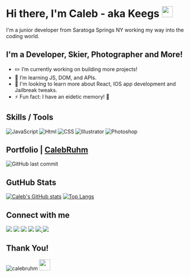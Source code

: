 # Hi there, I'm Caleb - aka Keegs <img src="https://media.giphy.com/media/hvRJCLFzcasrR4ia7z/giphy.gif" width="30px">
I'm a junior developer from Saratoga Springs NY working my way into the coding world. 

## I'm a  Developer, Skier, Photographer and More!
- :pencil2: I’m currently working on building more projects!
- :briefcase: I’m learning JS, DOM, and APIs.
- :school: I'm looking to learn more about React, IOS app development and Jailbreak tweaks.
- ⚡ Fun fact: I have an eidetic memory! :brain:

## Skills / Tools
![JavaScript](https://img.shields.io/badge/JavaScript-333333?style=for-the-badge&logo=javascript&logoColor=F7DF1E) ![Html](https://img.shields.io/badge/HTML5-E34F26?style=for-the-badge&logo=html5&logoColor=white) ![CSS](https://img.shields.io/badge/CSS-239120?&style=for-the-badge&logo=css3&logoColor=white)
![Illustrator](https://img.shields.io/badge/Illustrator-ff9a00?style=for-the-badge&logo=&logoColor=white)
![Photoshop](https://img.shields.io/badge/Photoshop-2daaff?style=for-the-badge&logo=&logoColor=white)

## Portfolio | [CalebRuhm](https://calebruhm.github.io/Caleb-Ruhm-Portfolio/)
![GitHub last commit](https://img.shields.io/github/last-commit/calebruhm/Caleb-Ruhm-Portfolio?color=bb9af7&label=Last%20Update&style=for-the-badge)

## GutHub Stats
[![Caleb's GitHub stats](https://github-readme-stats.vercel.app/api?username=calebruhm&theme=tokyonight&show_icons=true)](https://github.com/anuraghazra/github-readme-stats)
[![Top Langs](https://github-readme-stats.vercel.app/api/top-langs/?username=calebruhm&theme=tokyonight&show_icons=true)](https://github.com/anuraghazra/github-readme-stats)

## Connect with me
<a href="https://github.com/tolentinoel" target="blank"><img src="https://img.shields.io/badge/GitHub-333333?style=for-the-badge&logo=github&logoColor=bb9af7"/></a> <a href="mailto:ruhmc0619@gmail.com" target="blank"><img src="https://img.shields.io/badge/Gmail-D14836?style=for-the-badge&logo=gmail&logoColor=white"></a> <a href="https://www.linkedin.com/in/caleb-ruhm-329450192" target="blank"><img src="https://img.shields.io/badge/LinkedIn-0077B5?style=for-the-badge&logo=linkedin&logoColor=white"/></a> <a href="https://codepen.io/calebruhm" target="blank"><img src="https://img.shields.io/badge/Codepen-333333?style=for-the-badge&logo=codepen&logoColor=green"/></a>  <a href="https://www.instagram.com/relaxcaleb/" target="_blank"> <img src="https://img.shields.io/badge/Instagram-E4405F?style=for-the-badge&logo=instagram&logoColor=white"> </a> <a href="https://soundcloud.com/akakeegs" target="_blank"> <img src="https://img.shields.io/badge/SoundCloud-FF3300?style=for-the-badge&logo=soundcloud&logoColor=white"> </a>

## Thank You!
<img src="https://komarev.com/ghpvc/?username=calebruhm&label=Profile%20views&color=bb9af7&style=flat-square" alt="calebruhm" />
<img src="https://media3.giphy.com/media/mQccofI8uBuUAgJP30/giphy.gif" width="30px">
